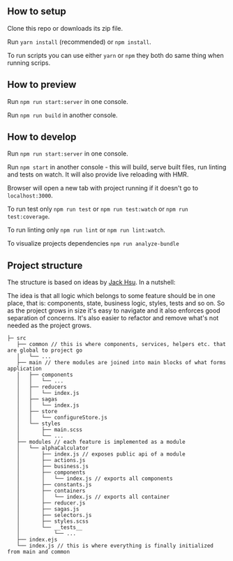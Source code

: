## How to setup

Clone this repo or downloads its zip file.

Run `yarn install` (recommended) or `npm install`.

To run scripts you can use either `yarn` or `npm` they both do same thing when running scrips.

## How to preview

Run `npm run start:server` in one console.

Run `npm run build` in another console.

## How to develop

Run `npm run start:server` in one console.

Run `npm start` in another console - this will build, serve built files, run linting and tests on watch. It
will also provide live reloading with HMR.

Browser will open a new tab with project running if it doesn't
go to `localhost:3000`.

To run test only `npm run test` or `npm run test:watch` or `npm run test:coverage`.

To run linting only `npm run lint` or `npm run lint:watch`.

To visualize projects dependencies `npm run analyze-bundle`

## Project structure

The structure is based on ideas by [Jack Hsu](http://jaysoo.ca/2016/02/28/organizing-redux-application/). In a nutshell:

The idea is that all logic which belongs to some feature should be in one place, that is: components, state,
business logic, styles, tests and so on. So as the project grows in size it's easy to navigate and it also enforces
good separation of concerns. It's also easier to refactor and remove what's not needed as the project grows.

```text
├─ src
   ├── common // this is where components, services, helpers etc. that are global to project go
   │   └── ...
   ├── main // there modules are joined into main blocks of what forms application
   │   ├── components
   │   │   └── ...
   │   ├── reducers
   │   │   └── index.js
   │   ├── sagas
   │   │   └── index.js
   │   ├── store
   │   │   └── configureStore.js
   │   └── styles
   │       ├── main.scss
   │       └── ...
   ├── modules // each feature is implemented as a module
   │   └── alphaCalculator
   │       ├── index.js // exposes public api of a module
   │       ├── actions.js
   │       ├── business.js
   │       ├── components
   │       │   └── index.js // exports all components
   │       ├── constants.js
   │       ├── containers
   │       │   └── index.js // exports all container
   │       ├── reducer.js
   │       ├── sagas.js
   │       ├── selectors.js
   │       ├── styles.scss
   │       └── __tests__
   │           └── ...
   ├── index.ejs
   └── index.js // this is where everything is finally initialized from main and common

```
  